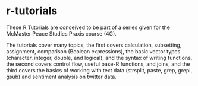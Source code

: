 # r-tutorials

These R Tutorials are conceived to be part of a series given for the McMaster Peace Studies Praxis course (4G).

The tutorials cover many topics, the first covers calculation, subsetting, assignment, comparison (Boolean expressions), the basic vector types (character, integer, double, and logical), and the syntax of writing functions, the second covers control flow, useful base-R functions, and joins, and the third covers the basics of working with text data (strsplit, paste, grep, grepl, gsub) and sentiment analysis on twitter data.
